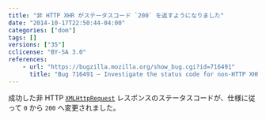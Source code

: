 ```yaml
---
title: "非 HTTP XHR がステータスコード `200` を返すようになりました"
date: "2014-10-17T22:50:44-04:00"
categories: ["dom"]
tags: []
versions: ["35"]
cclicense: "BY-SA 3.0"
references:
    - url: "https://bugzilla.mozilla.org/show_bug.cgi?id=716491"
      title: "Bug 716491 – Investigate the status code for non-HTTP XHR."
---
```

成功した非 HTTP [`XMLHttpRequest`](https://developer.mozilla.org/ja/docs/Web/API/XMLHttpRequest) レスポンスのステータスコードが、仕様に従って `0` から `200` へ変更されました。

